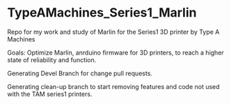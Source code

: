 # TypeAMachines_Series1_Marlin
Repo for my work and study of Marlin for the Series1 3D printer by Type A Machines

Goals:
Optimize Marlin, anrduino firmware for 3D printers, to reach a higher state of reliability and function.

Generating Devel Branch for change pull requests.

Generating clean-up branch to start removing features and code not used with the TAM series1 printers.
